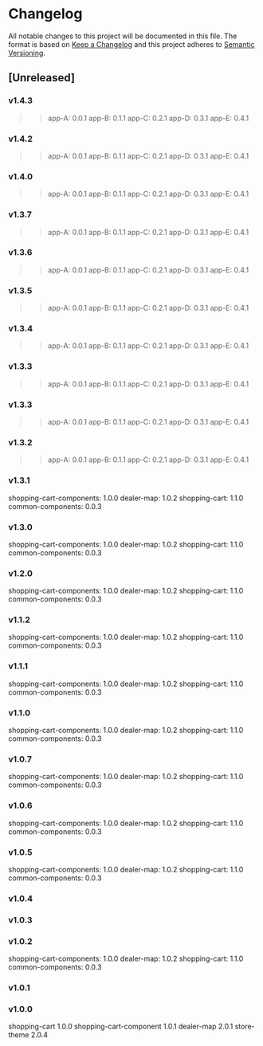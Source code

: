 # Changelog
All notable changes to this project will be documented in this file.
The format is based on [Keep a Changelog](http://keepachangelog.com/en/1.0.0/)
and this project adheres to [Semantic Versioning](http://semver.org/spec/v2.0.0.html).

## [Unreleased]

### v1.4.3

 >> app-A: 0.0.1
 >> app-B: 0.1.1
 >> app-C: 0.2.1
 >> app-D: 0.3.1
 >> app-E: 0.4.1


### v1.4.2

 >> app-A: 0.0.1
 >> app-B: 0.1.1
 >> app-C: 0.2.1
 >> app-D: 0.3.1
 >> app-E: 0.4.1


### v1.4.0

 >> app-A: 0.0.1
 >> app-B: 0.1.1
 >> app-C: 0.2.1
 >> app-D: 0.3.1
 >> app-E: 0.4.1


### v1.3.7

 >> app-A: 0.0.1
 >> app-B: 0.1.1
 >> app-C: 0.2.1
 >> app-D: 0.3.1
 >> app-E: 0.4.1


### v1.3.6

 >> app-A: 0.0.1
 >> app-B: 0.1.1
 >> app-C: 0.2.1
 >> app-D: 0.3.1
 >> app-E: 0.4.1


### v1.3.5

 >> app-A: 0.0.1
 >> app-B: 0.1.1
 >> app-C: 0.2.1
 >> app-D: 0.3.1
 >> app-E: 0.4.1


### v1.3.4

 >> app-A: 0.0.1
 >> app-B: 0.1.1
 >> app-C: 0.2.1
 >> app-D: 0.3.1
 >> app-E: 0.4.1


### v1.3.3

 >> app-A: 0.0.1
 >> app-B: 0.1.1
 >> app-C: 0.2.1
 >> app-D: 0.3.1
 >> app-E: 0.4.1


### v1.3.3

 >> app-A: 0.0.1
 >> app-B: 0.1.1
 >> app-C: 0.2.1
 >> app-D: 0.3.1
 >> app-E: 0.4.1


### v1.3.2

 >> app-A: 0.0.1
 >> app-B: 0.1.1
 >> app-C: 0.2.1
 >> app-D: 0.3.1
 >> app-E: 0.4.1



### v1.3.1

 shopping-cart-components: 1.0.0
 dealer-map: 1.0.2
 shopping-cart: 1.1.0
 common-components: 0.0.3


### v1.3.0

 shopping-cart-components: 1.0.0
 dealer-map: 1.0.2
 shopping-cart: 1.1.0
 common-components: 0.0.3



### v1.2.0

 shopping-cart-components: 1.0.0
 dealer-map: 1.0.2
 shopping-cart: 1.1.0
 common-components: 0.0.3


### v1.1.2

 shopping-cart-components: 1.0.0
 dealer-map: 1.0.2
 shopping-cart: 1.1.0
 common-components: 0.0.3


### v1.1.1

 shopping-cart-components: 1.0.0
 dealer-map: 1.0.2
 shopping-cart: 1.1.0
 common-components: 0.0.3


### v1.1.0

 shopping-cart-components: 1.0.0
 dealer-map: 1.0.2
 shopping-cart: 1.1.0
 common-components: 0.0.3


### v1.0.7

 shopping-cart-components: 1.0.0
 dealer-map: 1.0.2
 shopping-cart: 1.1.0
 common-components: 0.0.3


### v1.0.6

 shopping-cart-components: 1.0.0
 dealer-map: 1.0.2
 shopping-cart: 1.1.0
 common-components: 0.0.3


### v1.0.5

 shopping-cart-components: 1.0.0
 dealer-map: 1.0.2
 shopping-cart: 1.1.0
 common-components: 0.0.3


### v1.0.4



### v1.0.3



### v1.0.2

 shopping-cart-components: 1.0.0
 dealer-map: 1.0.2
 shopping-cart: 1.1.0
 common-components: 0.0.3


### v1.0.1



### v1.0.0

shopping-cart 1.0.0
shopping-cart-component 1.0.1
dealer-map 2.0.1
store-theme 2.0.4
 
